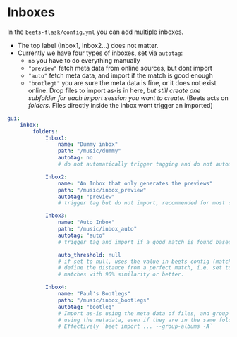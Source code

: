 # Inboxes

In the `beets-flask/config.yml` you can add multiple inboxes.

-   The top label (Inbox1, Inbox2...) does not matter.
-   Currently we have four types of inboxes, set via `autotag`:
    -   `no` you have to do everything manually
    -   `"preview"` fetch meta data from online sources, but dont import
    -   `"auto"` fetch meta data, and import if the match is good enough
    -   `"bootlegt"` you are sure the meta data is fine, or it does not exist online.
        Drop files to import as-is in here, _but still create one subfolder for each
        import session you want to create_. (Beets acts on _folders_.
        Files directly inside the inbox wont trigger an imported)

```yaml
gui:
    inbox:
        folders:
            Inbox1:
                name: "Dummy inbox"
                path: "/music/dummy"
                autotag: no
                # do not automatically trigger tagging and do not automatically import

            Inbox2:
                name: "An Inbox that only generates the previews"
                path: "/music/inbox_preview"
                autotag: "preview"
                # trigger tag but do not import, recommended for most control

            Inbox3:
                name: "Auto Inbox"
                path: "/music/inbox_auto"
                autotag: "auto"
                # trigger tag and import if a good match is found based on `auto_threshold`

                auto_threshold: null
                # if set to null, uses the value in beets config (match.strong_rec_thresh)
                # define the distance from a perfect match, i.e. set to 0.1 to import
                # matches with 90% similarity or better.

            Inbox4:
                name: "Paul's Bootlegs"
                path: "/music/inbox_bootlegs"
                autotag: "bootleg"
                # Import as-is using the meta data of files, and group albums
                # using the metadata, even if they are in the same folder
                # Effectively `beet import ... --group-albums -A`
```
